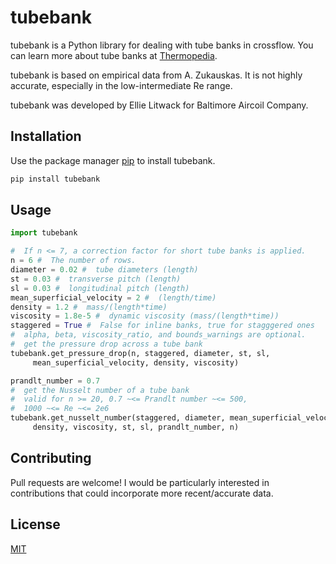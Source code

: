 # tubebank

tubebank is a Python library for dealing with tube banks in crossflow. You can learn more about tube banks at [Thermopedia](https://www.thermopedia.com/content/1211/).

tubebank is based on empirical data from A. Zukauskas. It is not highly accurate, especially in the low-intermediate Re range.

tubebank was developed by Ellie Litwack for Baltimore Aircoil Company.

## Installation

Use the package manager [pip](https://pip.pypa.io/en/stable/) to install tubebank.

```bash
pip install tubebank
```

## Usage

```python
import tubebank

#  If n <= 7, a correction factor for short tube banks is applied.
n = 6 #  The number of rows.
diameter = 0.02 #  tube diameters (length)
st = 0.03 #  transverse pitch (length)
sl = 0.03 #  longitudinal pitch (length)
mean_superficial_velocity = 2 #  (length/time)
density = 1.2 #  mass/(length*time)
viscosity = 1.8e-5 #  dynamic viscosity (mass/(length*time))
staggered = True #  False for inline banks, true for stagggered ones
#  alpha, beta, viscosity_ratio, and bounds_warnings are optional.
#  get the pressure drop across a tube bank
tubebank.get_pressure_drop(n, staggered, diameter, st, sl,
     mean_superficial_velocity, density, viscosity)

prandlt_number = 0.7
#  get the Nusselt number of a tube bank
#  valid for n >= 20, 0.7 ~<= Prandlt number ~<= 500,
#  1000 ~<= Re ~<= 2e6
tubebank.get_nusselt_number(staggered, diameter, mean_superficial_velocity, 
     density, viscosity, st, sl, prandlt_number, n)

```

## Contributing
Pull requests are welcome! I would be particularly interested in contributions that could incorporate more recent/accurate data.

## License
[MIT](https://choosealicense.com/licenses/mit/)